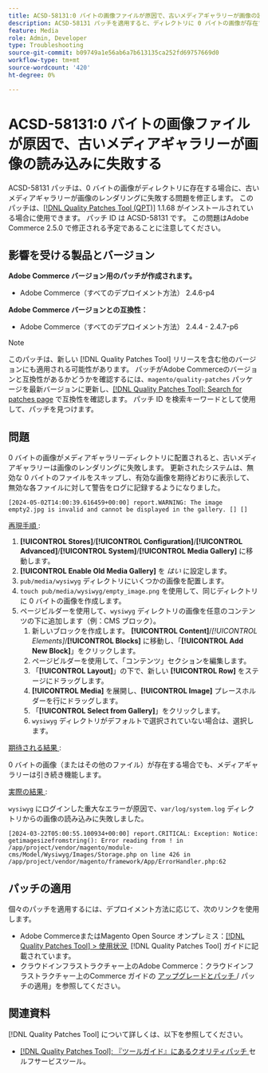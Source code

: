 ```yaml
---
title: ACSD-58131:0 バイトの画像ファイルが原因で、古いメディアギャラリーが画像の読み込みに失敗する
description: ACSD-58131 パッチを適用すると、ディレクトリに 0 バイトの画像が存在する場合に、古い Media Gallery で画像をレンダリングできないAdobe Commerceの問題を修正できます。
feature: Media
role: Admin, Developer
type: Troubleshooting
source-git-commit: b09749a1e56ab6a7b613135ca252fd69757669d0
workflow-type: tm+mt
source-wordcount: '420'
ht-degree: 0%

---
```



# ACSD-58131:0 バイトの画像ファイルが原因で、古いメディアギャラリーが画像の読み込みに失敗する

ACSD-58131 パッチは、0 バイトの画像がディレクトリに存在する場合に、古いメディアギャラリーが画像のレンダリングに失敗する問題を修正します。 このパッチは、[[!DNL Quality Patches Tool (QPT)]](/help/tools/quality-patches-tool/quality-patches-tool-to-self-serve-quality-patches.md) 1.1.68 がインストールされている場合に使用できます。 パッチ ID は ACSD-58131 です。 この問題はAdobe Commerce 2.5.0 で修正される予定であることに注意してください。

## 影響を受ける製品とバージョン

**Adobe Commerce バージョン用のパッチが作成されます。**

* Adobe Commerce（すべてのデプロイメント方法） 2.4.6-p4

**Adobe Commerce バージョンとの互換性：**

* Adobe Commerce（すべてのデプロイメント方法） 2.4.4 - 2.4.7-p6

>[!NOTE]
>
>このパッチは、新しい [!DNL Quality Patches Tool] リリースを含む他のバージョンにも適用される可能性があります。 パッチがAdobe Commerceのバージョンと互換性があるかどうかを確認するには、`magento/quality-patches` パッケージを最新バージョンに更新し、[[!DNL Quality Patches Tool]: Search for patches page](https://experienceleague.adobe.com/tools/commerce-quality-patches/index.html?lang=ja) で互換性を確認します。 パッチ ID を検索キーワードとして使用して、パッチを見つけます。

## 問題

0 バイトの画像がメディアギャラリーディレクトリに配置されると、古いメディアギャラリーは画像のレンダリングに失敗します。 更新されたシステムは、無効な 0 バイトのファイルをスキップし、有効な画像を期待どおりに表示して、無効な各ファイルに対して警告をログに記録するようになりました。

```
[2024-05-02T14:00:39.616459+00:00] report.WARNING: The image empty2.jpg is invalid and cannot be displayed in the gallery. [] []
```

<u> 再現手順 </u>:

1. **[!UICONTROL Stores]**/**[!UICONTROL Configuration]**/**[!UICONTROL Advanced]**/**[!UICONTROL System]**/**[!UICONTROL Media Gallery]** に移動します。
1. **[!UICONTROL Enable Old Media Gallery]** を *はい* に設定します。
1. `pub/media/wysiwyg` ディレクトリにいくつかの画像を配置します。
1. `touch pub/media/wysiwyg/empty_image.png` を使用して、同じディレクトリに 0 バイトの画像を作成します。
1. ページビルダーを使用して、`wysiwyg` ディレクトリの画像を任意のコンテンツの下に追加します（例：CMS ブロック）。
   1. 新しいブロックを作成します。 **[!UICONTROL Content]**/*[!UICONTROL Elements]*/**[!UICONTROL Blocks]** に移動し、「**[!UICONTROL Add New Block]**」をクリックします。
   1. ページビルダーを使用して、「コンテンツ」セクションを編集します。
   1. 「**[!UICONTROL Layout]**」の下で、新しい **[!UICONTROL Row]** をステージにドラッグします。
   1. **[!UICONTROL Media]** を展開し、**[!UICONTROL Image]** プレースホルダーを行にドラッグします。
   1. 「**[!UICONTROL Select from Gallery]**」をクリックします。
   1. `wysiwyg` ディレクトリがデフォルトで選択されていない場合は、選択します。

<u> 期待される結果 </u>:

0 バイトの画像（またはその他のファイル）が存在する場合でも、メディアギャラリーは引き続き機能します。

<u> 実際の結果 </u>:

`wysiwyg` にログインした重大なエラーが原因で、`var/log/system.log` ディレクトリからの画像の読み込みに失敗しました。

```
[2024-03-22T05:00:55.100934+00:00] report.CRITICAL: Exception: Notice: getimagesizefromstring(): Error reading from ! in /app/project/vendor/magento/module-cms/Model/Wysiwyg/Images/Storage.php on line 426 in /app/project/vendor/magento/framework/App/ErrorHandler.php:62
```

## パッチの適用

個々のパッチを適用するには、デプロイメント方法に応じて、次のリンクを使用します。

* Adobe CommerceまたはMagento Open Source オンプレミス：[[!DNL Quality Patches Tool] > 使用状況 &#x200B;](/help/tools/quality-patches-tool/usage.md) [!DNL Quality Patches Tool] ガイドに記載されています。
* クラウドインフラストラクチャー上のAdobe Commerce：クラウドインフラストラクチャー上のCommerce ガイドの [&#x200B; アップグレードとパッチ &#x200B;](https://experienceleague.adobe.com/docs/commerce-cloud-service/user-guide/develop/upgrade/apply-patches.html?lang=ja)/ パッチの適用」を参照してください。

## 関連資料

[!DNL Quality Patches Tool] について詳しくは、以下を参照してください。

* [[!DNL Quality Patches Tool]: 『ツールガイド』にあるクオリティパッチ &#x200B;](/help/tools/quality-patches-tool/quality-patches-tool-to-self-serve-quality-patches.md) セルフサービスツール。
